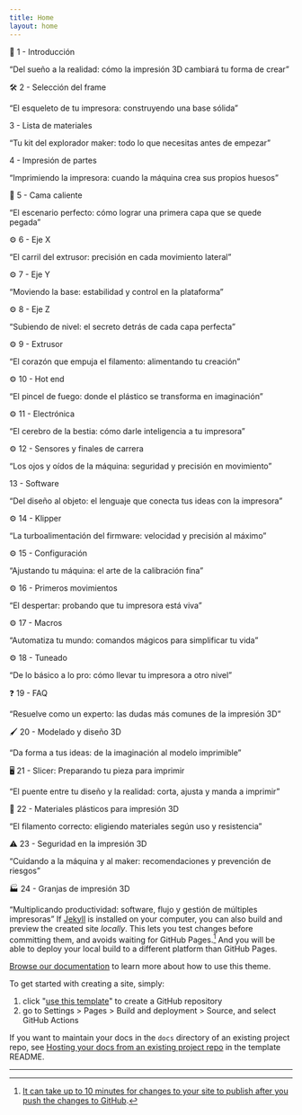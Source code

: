```yaml
---
title: Home
layout: home
---
```


📘 1 - Introducción

“Del sueño a la realidad: cómo la impresión 3D cambiará tu forma de crear”

🛠 2 - Selección del frame

“El esqueleto de tu impresora: construyendo una base sólida”

3 - Lista de materiales

“Tu kit del explorador maker: todo lo que necesitas antes de empezar”

4 - Impresión de partes

“Imprimiendo la impresora: cuando la máquina crea sus propios huesos”

🚀 5 - Cama caliente

“El escenario perfecto: cómo lograr una primera capa que se quede pegada”

⚙️ 6 - Eje X

“El carril del extrusor: precisión en cada movimiento lateral”

⚙️ 7 - Eje Y

“Moviendo la base: estabilidad y control en la plataforma”

⚙️ 8 - Eje Z

“Subiendo de nivel: el secreto detrás de cada capa perfecta”

⚙️ 9 - Extrusor

“El corazón que empuja el filamento: alimentando tu creación”

⚙️ 10 - Hot end

“El pincel de fuego: donde el plástico se transforma en imaginación”

⚙️ 11 - Electrónica

“El cerebro de la bestia: cómo darle inteligencia a tu impresora”

⚙️ 12 - Sensores y finales de carrera

“Los ojos y oídos de la máquina: seguridad y precisión en movimiento”

13 - Software

“Del diseño al objeto: el lenguaje que conecta tus ideas con la impresora”

⚙️ 14 - Klipper

“La turboalimentación del firmware: velocidad y precisión al máximo”

⚙️ 15 - Configuración

“Ajustando tu máquina: el arte de la calibración fina”

⚙️ 16 - Primeros movimientos

“El despertar: probando que tu impresora está viva”

⚙️ 17 - Macros

“Automatiza tu mundo: comandos mágicos para simplificar tu vida”

⚙️ 18 - Tuneado

“De lo básico a lo pro: cómo llevar tu impresora a otro nivel”

❓ 19 - FAQ

“Resuelve como un experto: las dudas más comunes de la impresión 3D”

🖌️ 20 - Modelado y diseño 3D

“Da forma a tus ideas: de la imaginación al modelo imprimible”

🖥️ 21 - Slicer: Preparando tu pieza para imprimir

“El puente entre tu diseño y la realidad: corta, ajusta y manda a imprimir”

🧵 22 - Materiales plásticos para impresión 3D

“El filamento correcto: eligiendo materiales según uso y resistencia”

⚠️ 23 - Seguridad en la impresión 3D

“Cuidando a la máquina y al maker: recomendaciones y prevención de riesgos”

🏭 24 - Granjas de impresión 3D

“Multiplicando productividad: software, flujo y gestión de múltiples impresoras”
If [Jekyll] is installed on your computer, you can also build and preview the created site *locally*. This lets you test changes before committing them, and avoids waiting for GitHub Pages.[^1] And you will be able to deploy your local build to a different platform than GitHub Pages.


[Browse our documentation][Just the Docs] to learn more about how to use this theme.

To get started with creating a site, simply:

1. click "[use this template]" to create a GitHub repository
2. go to Settings > Pages > Build and deployment > Source, and select GitHub Actions

If you want to maintain your docs in the `docs` directory of an existing project repo, see [Hosting your docs from an existing project repo](https://github.com/just-the-docs/just-the-docs-template/blob/main/README.md#hosting-your-docs-from-an-existing-project-repo) in the template README.

----

[^1]: [It can take up to 10 minutes for changes to your site to publish after you push the changes to GitHub](https://docs.github.com/en/pages/setting-up-a-github-pages-site-with-jekyll/creating-a-github-pages-site-with-jekyll#creating-your-site).

[Just the Docs]: https://just-the-docs.github.io/just-the-docs/
[GitHub Pages]: https://docs.github.com/en/pages
[README]: https://github.com/just-the-docs/just-the-docs-template/blob/main/README.md
[Jekyll]: https://jekyllrb.com
[GitHub Pages / Actions workflow]: https://github.blog/changelog/2022-07-27-github-pages-custom-github-actions-workflows-beta/
[use this template]: https://github.com/just-the-docs/just-the-docs-template/generate
